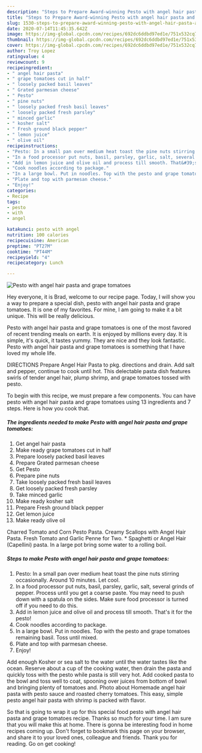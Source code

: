 ```yaml
---
description: "Steps to Prepare Award-winning Pesto with angel hair pasta and grape tomatoes"
title: "Steps to Prepare Award-winning Pesto with angel hair pasta and grape tomatoes"
slug: 1530-steps-to-prepare-award-winning-pesto-with-angel-hair-pasta-and-grape-tomatoes
date: 2020-07-14T11:45:35.642Z
image: https://img-global.cpcdn.com/recipes/692dc6ddbd97ed1e/751x532cq70/pesto-with-angel-hair-pasta-and-grape-tomatoes-recipe-main-photo.jpg
thumbnail: https://img-global.cpcdn.com/recipes/692dc6ddbd97ed1e/751x532cq70/pesto-with-angel-hair-pasta-and-grape-tomatoes-recipe-main-photo.jpg
cover: https://img-global.cpcdn.com/recipes/692dc6ddbd97ed1e/751x532cq70/pesto-with-angel-hair-pasta-and-grape-tomatoes-recipe-main-photo.jpg
author: Troy Lopez
ratingvalue: 4
reviewcount: 9
recipeingredient:
- " angel hair pasta"
- " grape tomatoes cut in half"
- " loosely packed basil leaves"
- " Grated parmesan cheese"
- " Pesto"
- " pine nuts"
- " loosely packed fresh basil leaves"
- " loosely packed fresh parsley"
- " minced garlic"
- " kosher salt"
- " Fresh ground black pepper"
- " lemon juice"
- " olive oil"
recipeinstructions:
- "Pesto: In a small pan over medium heat toast the pine nuts stirring occasionally. Around 10 minutes. Let cool."
- "In a food processor put nuts, basil, parsley, garlic, salt, several grinds of pepper. Process until you get a coarse paste. You may need to push down with a spatula on the sides. Make sure food processor is turned off if you need to do this."
- "Add in lemon juice and olive oil and process till smooth. That&#39;s it for the pesto!"
- "Cook noodles according to package."
- "In a large bowl. Put in noodles. Top with the pesto and grape tomatoes remaining basil. Toss until mixed."
- "Plate and top with parmesan cheese."
- "Enjoy!"
categories:
- Recipe
tags:
- pesto
- with
- angel

katakunci: pesto with angel 
nutrition: 100 calories
recipecuisine: American
preptime: "PT27M"
cooktime: "PT44M"
recipeyield: "4"
recipecategory: Lunch

---
```



![Pesto with angel hair pasta and grape tomatoes](https://img-global.cpcdn.com/recipes/692dc6ddbd97ed1e/751x532cq70/pesto-with-angel-hair-pasta-and-grape-tomatoes-recipe-main-photo.jpg)

Hey everyone, it is Brad, welcome to our recipe page. Today, I will show you a way to prepare a special dish, pesto with angel hair pasta and grape tomatoes. It is one of my favorites. For mine, I am going to make it a bit unique. This will be really delicious.

Pesto with angel hair pasta and grape tomatoes is one of the most favored of recent trending meals on earth. It is enjoyed by millions every day. It is simple, it's quick, it tastes yummy. They are nice and they look fantastic. Pesto with angel hair pasta and grape tomatoes is something that I have loved my whole life.

DIRECTIONS Prepare Angel Hair Pasta to pkg. directions and drain. Add salt and pepper, continue to cook until hot. This delectable pasta dish features swirls of tender angel hair, plump shrimp, and grape tomatoes tossed with pesto.


To begin with this recipe, we must prepare a few components. You can have pesto with angel hair pasta and grape tomatoes using 13 ingredients and 7 steps. Here is how you cook that.

<!--inarticleads1-->

##### The ingredients needed to make Pesto with angel hair pasta and grape tomatoes:

1. Get  angel hair pasta
1. Make ready  grape tomatoes cut in half
1. Prepare  loosely packed basil leaves
1. Prepare  Grated parmesan cheese
1. Get  Pesto
1. Prepare  pine nuts
1. Take  loosely packed fresh basil leaves
1. Get  loosely packed fresh parsley
1. Take  minced garlic
1. Make ready  kosher salt
1. Prepare  Fresh ground black pepper
1. Get  lemon juice
1. Make ready  olive oil


Charred Tomato and Corn Pesto Pasta. Creamy Scallops with Angel Hair Pasta. Fresh Tomato and Garlic Penne for Two. * Spaghetti or Angel Hair (Capellini) pasta. In a large pot bring some water to a rolling boil. 

<!--inarticleads2-->

##### Steps to make Pesto with angel hair pasta and grape tomatoes:

1. Pesto: In a small pan over medium heat toast the pine nuts stirring occasionally. Around 10 minutes. Let cool.
1. In a food processor put nuts, basil, parsley, garlic, salt, several grinds of pepper. Process until you get a coarse paste. You may need to push down with a spatula on the sides. Make sure food processor is turned off if you need to do this.
1. Add in lemon juice and olive oil and process till smooth. That&#39;s it for the pesto!
1. Cook noodles according to package.
1. In a large bowl. Put in noodles. Top with the pesto and grape tomatoes remaining basil. Toss until mixed.
1. Plate and top with parmesan cheese.
1. Enjoy!


Add enough Kosher or sea salt to the water until the water tastes like the ocean. Reserve about a cup of the cooking water, then drain the pasta and quickly toss with the pesto while pasta is still very hot. Add cooked pasta to the bowl and toss well to coat, spooning over juices from bottom of bowl and bringing plenty of tomatoes and. Photo about Homemade angel hair pasta with pesto sauce and roasted cherry tomatoes. This easy, simple pesto angel hair pasta with shrimp is packed with flavor. 

So that is going to wrap it up for this special food pesto with angel hair pasta and grape tomatoes recipe. Thanks so much for your time. I am sure that you will make this at home. There is gonna be interesting food in home recipes coming up. Don't forget to bookmark this page on your browser, and share it to your loved ones, colleague and friends. Thank you for reading. Go on get cooking!
